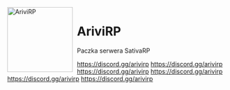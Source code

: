 <img width="150" height="150" align="left" style="float: left; margin: 0 10px 0 0;" alt="AriviRP" src="https://i.imgur.com/rFJfwMf.png">  

# AriviRP

Paczka serwera SativaRP
<p></p>

 https://discord.gg/arivirp https://discord.gg/arivirp https://discord.gg/arivirp https://discord.gg/arivirp https://discord.gg/arivirp https://discord.gg/arivirp
